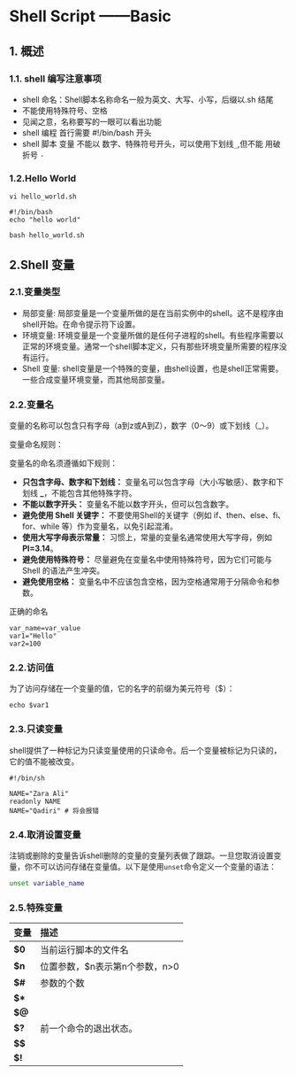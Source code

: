 # Shell Script ——Basic

## 1. 概述

### 1.1. shell 编写注意事项

- shell 命名：Shell脚本名称命名一般为英文、大写、小写，后缀以.sh 结尾
- 不能使用特殊符号、空格
- 见闻之意，名称要写的一眼可以看出功能
- shell 编程 首行需要 #!/bin/bash 开头
- shell 脚本 变量 不能以 数字、特殊符号开头，可以使用下划线`_`,但不能 用破折号 `-`

### 1.2.Hello World

```shell
vi hello_world.sh

#!/bin/bash
echo "hello world"

bash hello_world.sh
```

## 2.Shell 变量

### 2.1.变量类型

- 局部变量: 局部变量是一个变量所做的是在当前实例中的shell。这不是程序由shell开始。在命令提示符下设置。
- 环境变量: 环境变量是一个变量所做的是任何子进程的shell。有些程序需要以正常的环境变量。通常一个shell脚本定义，只有那些环境变量所需要的程序没有运行。
- Shell 变量: shell变量是一个特殊的变量，由shell设置，也是shell正常需要。一些合成变量环境变量，而其他局部变量。

### 2.2.变量名

变量的名称可以包含只有字母（a到z或A到Z），数字（0〜9）或下划线（_）。

变量命名规则：

变量名的命名须遵循如下规则：

- **只包含字母、数字和下划线：** 变量名可以包含字母（大小写敏感）、数字和下划线 **_**，不能包含其他特殊字符。
- **不能以数字开头：** 变量名不能以数字开头，但可以包含数字。
- **避免使用 Shell 关键字：** 不要使用Shell的关键字（例如 if、then、else、fi、for、while 等）作为变量名，以免引起混淆。
- **使用大写字母表示常量：** 习惯上，常量的变量名通常使用大写字母，例如 **PI=3.14**。
- **避免使用特殊符号：** 尽量避免在变量名中使用特殊符号，因为它们可能与 Shell 的语法产生冲突。
- **避免使用空格：** 变量名中不应该包含空格，因为空格通常用于分隔命令和参数。

正确的命名

```shell
var_name=var_value
var1="Hello"
var2=100
```

### 2.2.访问值

为了访问存储在一个变量的值，它的名字的前缀为美元符号（$）：

```shell
echo $var1
```

### 2.3.只读变量

shell提供了一种标记为只读变量使用的只读命令。后一个变量被标记为只读的，它的值不能被改变。

```shell
#!/bin/sh

NAME="Zara Ali"
readonly NAME
NAME="Qadiri" # 将会报错
```

### 2.4.取消设置变量

注销或删除的变量告诉shell删除的变量的变量列表做了跟踪。一旦您取消设置变量，你不可以访问存储在变量值。以下是使用`unset`命令定义一个变量的语法：

```sh
unset variable_name
```

### 2.5.特殊变量

| 变量    | 描述                           |
| :------ | :----------------------------- |
| **$0**  | 当前运行脚本的文件名           |
| **$n**  | 位置参数，$n表示第n个参数，n>0 |
| **$#**  | 参数的个数                     |
| **$\*** |                                |
| **$@**  |                                |
| **$?**  | 前一个命令的退出状态。         |
| **$$**  |                                |
| **$!**  |                                |

